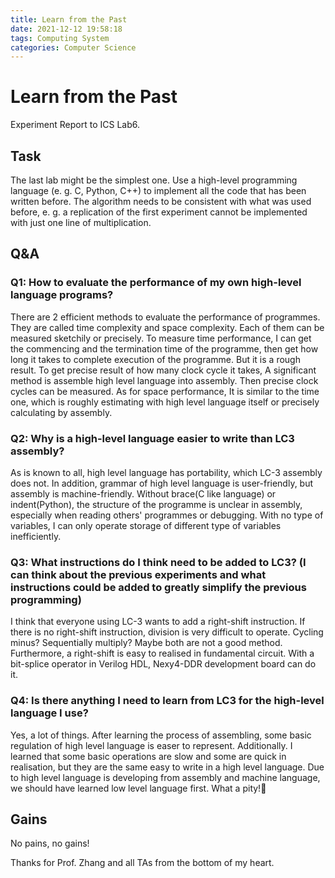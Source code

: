 ```yaml
---
title: Learn from the Past
date: 2021-12-12 19:58:18
tags: Computing System
categories: Computer Science 
---
```


# Learn from the Past

Experiment Report to ICS Lab6.

<!--more-->

## Task

The last lab might be the simplest one. Use a high-level programming language (e. g. C, Python, C++) to implement all the code that has been written before. The algorithm needs to be consistent with what was used before, e. g. a replication of the first experiment cannot be implemented with just one line of multiplication.

## Q&A

### Q1: How to evaluate the performance of my own high-level language programs?

There are 2 efficient methods to evaluate the performance of programmes. They are called time complexity and space complexity. Each of them can be measured sketchily or precisely. To measure time performance, I can get the commencing and the termination time of the programme, then get how long it takes to complete execution of the programme. But it is a rough result. To get precise result of how many clock cycle it takes, A significant method is assemble high level language into assembly. Then precise clock cycles can be measured. As for space performance, It is similar to the time one, which is roughly estimating with high level language itself or precisely calculating by assembly. 

### Q2: Why is a high-level language easier to write than LC3 assembly?

As is known to all, high level language has portability, which LC-3 assembly does not. In addition,  grammar of high level language is user-friendly, but assembly is machine-friendly. Without brace(C like language) or indent(Python), the structure of the programme is unclear in assembly, especially when reading others' programmes or debugging. With no type of variables, I can only operate storage of different type of variables inefficiently.   

### Q3: What instructions do I think need to be added to LC3? (I can think about the previous experiments and what instructions could be added to greatly simplify the previous programming)

I think that everyone using LC-3 wants to add a right-shift instruction. If there is no right-shift instruction, division is very difficult to operate. Cycling minus? Sequentially multiply? Maybe both are not a good method. Furthermore, a right-shift is easy to realised in fundamental circuit. With a bit-splice operator in Verilog HDL, Nexy4-DDR development board can do it.

### Q4: Is there anything I need to learn from LC3 for the high-level language I use?

Yes, a lot of things. After learning the process of assembling, some basic regulation of high level language is easer to represent. Additionally. I learned that some basic operations are slow and some are quick in realisation, but they are the same easy to write in a high level language. Due to high level language is developing from assembly and machine language, we should have learned low level language first. What a pity!👻

## Gains

No pains, no gains!

Thanks for Prof. Zhang and all TAs from the bottom of my heart.
